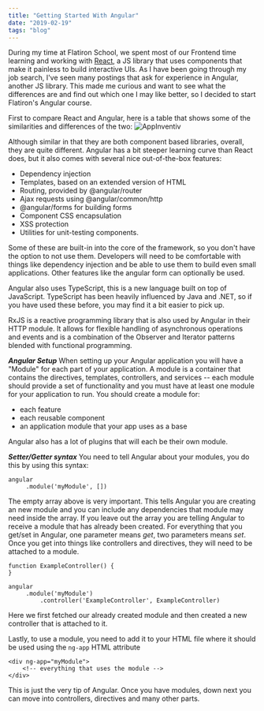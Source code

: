 ```yaml
---
title: "Getting Started With Angular"
date: "2019-02-19"
tags: "blog"
---
```


During my time at Flatiron School, we spent most of our Frontend time learning and working with [React](https://reactjs.org/), a JS library that uses components that make it painless to build interactive UIs. As I have been going through my job search, I've seen many postings that ask for experience in Angular, another JS library. This made me curious and want to see what the differences are and find out which one I may like better, so I decided to start Flatiron's Angular course.

First to compare React and Angular, here is a table that shows some of the similarities and differences of the two:
![AppInventiv](https://appinventiv.com/blog/wp-content/uploads/2018/07/React-and-Angular-A-Brief-Overview.png)

Although similar in that they are both component based libraries, overall, they are quite different. Angular has a bit steeper learning curve than React does, but it also comes with several nice out-of-the-box features:

* Dependency injection
* Templates, based on an extended version of HTML
* Routing, provided by @angular/router
* Ajax requests using @angular/common/http
* @angular/forms for building forms
* Component CSS encapsulation
* XSS protection
* Utilities for unit-testing components.

Some of these are built-in into the core of the framework, so you don't have the option to not use them. Developers will need to be comfortable with things like dependency injection and be able to use them to build even small applications. Other features like the angular form can optionally be used.

Angular also uses TypeScript, this is a new language built on top of JavaScript. TypeScript has been heavily influenced by Java and .NET, so if you have used these before, you may find it a bit easier to pick up.

RxJS is a reactive programming library that is also used by Angular in their HTTP module. It allows for flexible handling of asynchronous operations and events and is a combination of the Observer and Iterator patterns blended with functional programming.

***Angular Setup***
When setting up your Angular application you will have a "Module" for each part of your application. A module is a container that contains the directives, templates, controllers, and services -- each module should provide a set of functionality and you must have at least one module for your application to run. You should create a module for:
* each feature
* each reusable component
* an application module that your app uses as a base

Angular also has a lot of plugins that will each be their own module.

***Setter/Getter syntax***
You need to tell Angular about your modules, you do this by using this syntax:
```
angular
     .module('myModule', [])
```

The empty array above is very important. This tells Angular you are creating an new module and you can include any dependencies that module may need inside the array. If you leave out the array you are telling Angular to receive a module that has already been created. For everything that you get/set in Angular, one parameter means *get*, two parameters means *set*. Once you get into things like controllers and directives, they will need to be attached to a module.

```
function ExampleController() {
}

angular
     .module('myModule')
		 .controller('ExampleController', ExampleController)
```

Here we first fetched our already created module and then created a new controller that is attached to it.

Lastly, to use a module, you need to add it to your HTML file where it should be used using the `ng-app` HTML attribute

```
<div ng-app="myModule">
    <!-- everything that uses the module -->
</div>
```

This is just the very tip of Angular. Once you have modules, down next you can move into controllers, directives and many other parts.
